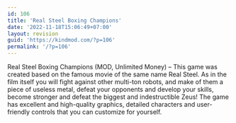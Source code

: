 ```yaml
---
id: 106
title: 'Real Steel Boxing Champions'
date: '2022-11-18T15:06:49+07:00'
layout: revision
guid: 'https://kindmod.com/?p=106'
permalink: '/?p=106'
---
```


Real Steel Boxing Champions (MOD, Unlimited Money) – This game was created based on the famous movie of the same name Real Steel. As in the film itself you will fight against other multi-ton robots, and make of them a piece of useless metal, defeat your opponents and develop your skills, become stronger and defeat the biggest and indestructible Zeus! The game has excellent and high-quality graphics, detailed characters and user-friendly controls that you can customize for yourself.